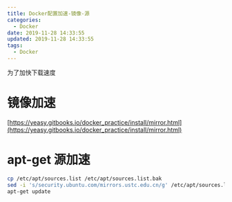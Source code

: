 ```yaml
---
title: Docker配置加速-镜像-源
categories:
  - Docker
date: 2019-11-28 14:33:55
updated: 2019-11-28 14:33:55
tags: 
  - Docker
---
```

为了加快下载速度
<!--more-->

# 镜像加速

[https://yeasy.gitbooks.io/docker_practice/install/mirror.html](https://yeasy.gitbooks.io/docker_practice/install/mirror.html)

# apt-get 源加速

```sh
cp /etc/apt/sources.list /etc/apt/sources.list.bak
sed -i 's/security.ubuntu.com/mirrors.ustc.edu.cn/g' /etc/apt/sources.list
apt-get update
```

